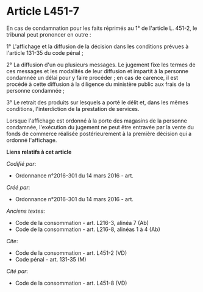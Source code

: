 # Article L451-7

En cas de condamnation pour les faits réprimés au 1° de l'article L. 451-2, le tribunal peut prononcer en outre : 

1° L'affichage et la diffusion de la décision dans les conditions prévues à l'article 131-35 du code pénal ; 

2° La diffusion d'un ou plusieurs messages. Le jugement fixe les termes de ces messages et les modalités de leur diffusion et
impartit à la personne condamnée un délai pour y faire procéder ; en cas de carence, il est procédé à cette diffusion à la
diligence du ministère public aux frais de la personne condamnée ; 

3° Le retrait des produits sur lesquels a porté le délit et, dans les mêmes conditions, l'interdiction de la prestation de
services. 

Lorsque l'affichage est ordonné à la porte des magasins de la personne condamnée, l'exécution du jugement ne peut être
entravée par la vente du fonds de commerce réalisée postérieurement à la première décision qui a ordonné l'affichage.

**Liens relatifs à cet article**

_Codifié par_:

  - Ordonnance n°2016-301 du 14 mars 2016 - art.

_Créé par_:

  - Ordonnance n°2016-301 du 14 mars 2016 - art.

_Anciens textes_:

  - Code de la consommation - art. L216-3, alinéa 7 (Ab)
  - Code de la consommation - art. L216-8, alinéas 1 à 4 (Ab)

_Cite_:

  - Code de la consommation - art. L451-2 (VD)
  - Code pénal - art. 131-35 (M)

_Cité par_:

  - Code de la consommation - art. L451-8 (VD)
